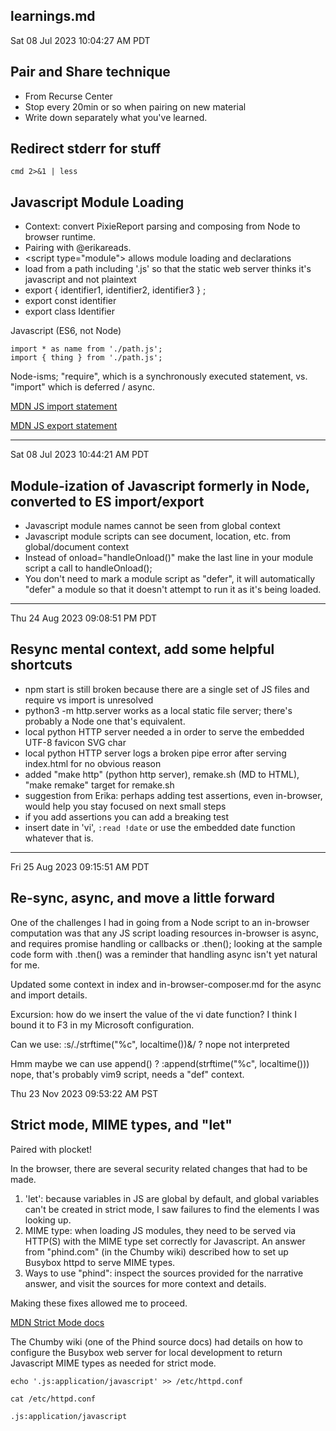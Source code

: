 ## learnings.md

Sat 08 Jul 2023 10:04:27 AM PDT

## Pair and Share technique

- From Recurse Center
- Stop every 20min or so when pairing on new material
- Write down separately what you've learned.


## Redirect stderr for stuff

```
cmd 2>&1 | less
```


## Javascript Module Loading

- Context: convert PixieReport parsing and composing from Node to browser runtime.
- Pairing with @erikareads.
- &lt;script type="module"&gt; allows module loading and declarations
- load from a path including '.js' so that the static web server thinks it's javascript and not plaintext
- export { identifier1, identifier2, identifier3 } ;
- export const identifier
- export class Identifier

Javascript (ES6, not Node)

```
import * as name from './path.js';
import { thing } from './path.js';
```

Node-isms; "require", which is a synchronously executed statement, vs. "import" which is deferred / async.

[MDN JS import statement](https://developer.mozilla.org/en-US/docs/Web/JavaScript/Reference/Statements/import)

[MDN JS export statement](https://developer.mozilla.org/en-US/docs/Web/JavaScript/Reference/Statements/export)

----

Sat 08 Jul 2023 10:44:21 AM PDT

## Module-ization of Javascript formerly in Node, converted to ES import/export
- Javascript module names cannot be seen from global context
- Javascript module scripts can see document, location, etc. from global/document context
- Instead of onload="handleOnload()" make the last line in your module script a call to handleOnload();
- You don't need to mark a module script as "defer", it will automatically "defer" a module so that it doesn't attempt to run it as it's being loaded.


----

Thu 24 Aug 2023 09:08:51 PM PDT

## Resync mental context, add some helpful shortcuts
- npm start is still broken because there are a single set of JS files and require vs import is unresolved
- python3 -m http.server works as a local static file server; there's probably a Node one that's equivalent.
- local python HTTP server needed a <meta encoding="UTF-8"> in order to serve the embedded UTF-8 favicon SVG char
- local python HTTP server logs a broken pipe error after serving index.html for no obvious reason
- added "make http" (python http server), remake.sh (MD to HTML), "make remake" target for remake.sh
- suggestion from Erika: perhaps adding test assertions, even in-browser, would help you stay focused on next small steps
- if you add assertions you can add a breaking test
- insert date in 'vi', `:read !date` or use the embedded date function whatever that is.

----

Fri 25 Aug 2023 09:15:51 AM PDT

## Re-sync, async, and move a little forward

One of the challenges I had in going from a Node script to an in-browser
computation was that any JS script loading resources in-browser is async,
and requires promise handling or callbacks or .then(); looking at the
sample code form with .then() was a reminder that handling async isn't
yet natural for me.

Updated some context in index and in-browser-composer.md for the async
and import details.

Excursion: how do we insert the value of the vi date function?
I think I bound it to F3 in my Microsoft configuration.

Can we use:
  :s/./strftime("%c", localtime())\&/ ? nope not interpreted

Hmm maybe we can use append() ?
  :append(strftime("%c", localtime()))
nope, that's probably vim9 script, needs a "def" context.


Thu 23 Nov 2023 09:53:22 AM PST

## Strict mode, MIME types, and "let"

Paired with plocket!

In the browser, there are several security related changes that had to be made.

1. 'let': because variables in JS are global by default, and global variables can't be created in strict mode, I saw failures to find the elements I was looking up.
2. MIME type: when loading JS modules, they need to be served via HTTP(S) with the MIME type set correctly for Javascript. An answer from "phind.com" (in the Chumby wiki) described how to set up Busybox httpd to serve MIME types.
3. Ways to use "phind": inspect the sources provided for the narrative answer, and visit the sources for more context and details.

Making these fixes allowed me to proceed.

[MDN Strict Mode docs](https://developer.mozilla.org/en-US/docs/Web/JavaScript/Reference/Strict_mode#converting_mistakes_into_errors)

The Chumby wiki (one of the Phind source docs) had details on how to configure the Busybox web server for local development to return Javascript MIME types as needed for strict mode.

```
echo '.js:application/javascript' >> /etc/httpd.conf 

cat /etc/httpd.conf 

.js:application/javascript
```
